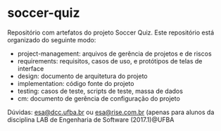 # soccer-quiz
Repositório com artefatos do projeto Soccer Quiz.
Este repositório está organizado do seguinte modo:
- project-management: arquivos de gerência de projetos e de riscos
- requirements: requisitos, casos de uso, e protótipos de telas de interface
- design: documento de arquitetura do projeto
- implementation: código fonte do projeto
- testing: casos de teste, scripts de teste, massa de dados
- cm: documento de gerência de configuração do projeto



Dúvidas: esa@dcc.ufba.br ou esa@rise.com.br (apenas para alunos da disciplina LAB de Engenharia de Software (2017.1)@UFBA

